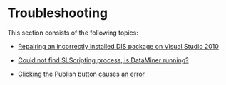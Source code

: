 # Troubleshooting

This section consists of the following topics:

- [Repairing an incorrectly installed DIS package on Visual Studio 2010](Repairing_an_incorrectly_installed_DIS_package_on_Visual_Studio_2010.md)

- [Could not find SLScripting process, is DataMiner running?](Could_not_find_SLScripting_process_is_DataMiner_running.md)

- [Clicking the Publish button causes an error](Clicking_the_Publish_button_causes_an_error.md)
